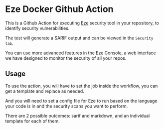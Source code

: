 # Eze Docker Github Action
This is a Github Action for executing [Eze](https://hub.docker.com/r/riversafe/eze-cli) security tool in your repository, to identify security vulnerabilities. 

The test will generate a SARIF output and can be viewed in the `Security tab`.

You can use more advanced features in the Eze Console, a web interface we have designed to monitor the security of all your repos.


## Usage
To use the action, you will have to set the job inside the workflow, you can get a template and replace as needed.

And you will need to set a config file for Eze to run based on the language your code is in and the security scans you want to perform.

There are 2 possible outcomes: sarif and markdown, and an individual template for each of them. 
